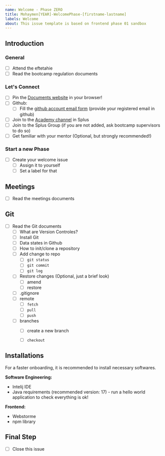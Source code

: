```yaml
---
name: Welcome - Phase ZERO
title: Mohaymen[YEAR]-WelcomePhase-[firstname-lastname]
labels: Welcome
about: This issue template is based on frontend phase 01 sandbox
---
```


## Introduction

### General
- [ ] Attend the eftetahie
- [ ] Read the bootcamp regulation documents

### Let's Connect
- [ ] Pin the [Documents website](https://mohaymen-academy.github.io/Documents/) in your browser!
- [ ] Github:
    - [ ] Fill the [github account email form](https://forms.gle/UWukgoc81bLXLbp48) (provide your registered email in github)
- [ ] Join to the [Academy channel](https://splus.ir/joingroup/AGPkREG8dW1NQIXOpwtFJg) in Splus
- [ ] Join to the Splus Group (if you are not added, ask bootcamp supervisors to do so)
- [ ] Get familiar with your mentor (Optional, but strongly recommended!)

### Start a new Phase
- [ ] Create your welcome issue
    -   [ ] Assign it to yourself
    -   [ ] Set a label for that

## Meetings

- [ ] Read the meetings documents

## Git

- [ ] Read the Git documents
    - [ ] What are Version Controles?
    - [ ] Install Git
    - [ ] Data states in Github
    - [ ] How to init/clone a repository
    - [ ] Add change to repo
        - [ ] `git status`
        - [ ] `git commit`
        - [ ] `git log`
    - [ ] Restore changes (Optional, just a brief look)
        - [ ] amend
        - [ ] restore
    - [ ] .gitignore
    - [ ] remote
        - [ ] `fetch`
        - [ ] `pull`
        - [ ] `push`
    - [ ] branches
        - [ ] create a new branch
        - [ ] `checkout`


## Installations
For a faster onboarding, it is recommended to install necessary softwares.

**Software Engineering:**
* Intelij IDE
* Java requirements (recommended version: 17) - run a hello world application to check everything is ok!

**Frontend:**
* Webstorme
* npm library


## Final Step

- [ ] Close this issue
